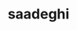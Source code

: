 ---
title: saadeghi
github: https://github.com/saadeghi
mode: dark
transition: 3s
archetype:
- Innovative
- Project Showcase
---
